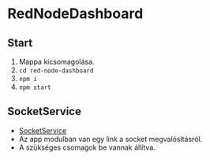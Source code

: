 # RedNodeDashboard

## Start
1. Mappa kicsomagolása.
2. `cd red-node-dashboard`
3. `npm i`
4. `npm start`

## SocketService
- [SocketService](src/app/service/socket.service.ts)
- Az app modulban van egy link a socket megvalósításról.
- A szükséges csomagok be vannak állítva.
